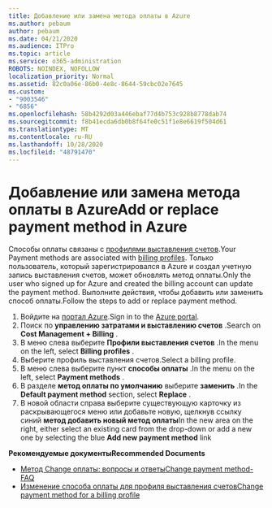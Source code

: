 ```yaml
---
title: Добавление или замена метода оплаты в Azure
ms.author: pebaum
author: pebaum
ms.date: 04/21/2020
ms.audience: ITPro
ms.topic: article
ms.service: o365-administration
ROBOTS: NOINDEX, NOFOLLOW
localization_priority: Normal
ms.assetid: 82c0a06e-86b0-4e8c-8644-59cbc02e7645
ms.custom:
- "9003546"
- "6856"
ms.openlocfilehash: 58b4292d03a446ebaf77d4b753c928b8778dab74
ms.sourcegitcommit: f8b41ecda6db0b8f64fe0c51f1e8e6619f504d61
ms.translationtype: MT
ms.contentlocale: ru-RU
ms.lasthandoff: 10/28/2020
ms.locfileid: "48791470"
---
```

# <a name="add-or-replace-payment-method-in-azure"></a><span data-ttu-id="f0608-102">Добавление или замена метода оплаты в Azure</span><span class="sxs-lookup"><span data-stu-id="f0608-102">Add or replace payment method in Azure</span></span>

<span data-ttu-id="f0608-103">Способы оплаты связаны с [профилями выставления счетов](https://docs.microsoft.com/azure/billing/billing-how-to-change-credit-card?WT.mc_id=Portal-Microsoft_Azure_Support#change-payment-method-for-a-billing-profile).</span><span class="sxs-lookup"><span data-stu-id="f0608-103">Your Payment methods are associated with [billing profiles](https://docs.microsoft.com/azure/billing/billing-how-to-change-credit-card?WT.mc_id=Portal-Microsoft_Azure_Support#change-payment-method-for-a-billing-profile).</span></span> <span data-ttu-id="f0608-104">Только пользователь, который зарегистрировался в Azure и создал учетную запись выставления счетов, может обновлять метод оплаты.</span><span class="sxs-lookup"><span data-stu-id="f0608-104">Only the user who signed up for Azure and created the billing account can update the payment method.</span></span> <span data-ttu-id="f0608-105">Выполните действия, чтобы добавить или заменить способ оплаты.</span><span class="sxs-lookup"><span data-stu-id="f0608-105">Follow the steps to add or replace payment method.</span></span>

1. <span data-ttu-id="f0608-106">Войдите на [портал Azure](https://portal.azure.com/).</span><span class="sxs-lookup"><span data-stu-id="f0608-106">Sign in to the [Azure portal](https://portal.azure.com/).</span></span>
2. <span data-ttu-id="f0608-107">Поиск по **управлению затратами и выставлению счетов** .</span><span class="sxs-lookup"><span data-stu-id="f0608-107">Search on **Cost Management + Billing** .</span></span>
3. <span data-ttu-id="f0608-108">В меню слева выберите **Профили выставления счетов** .</span><span class="sxs-lookup"><span data-stu-id="f0608-108">In the menu on the left, select **Billing profiles** .</span></span>
4. <span data-ttu-id="f0608-109">Выберите профиль выставления счетов.</span><span class="sxs-lookup"><span data-stu-id="f0608-109">Select a billing profile.</span></span>
5. <span data-ttu-id="f0608-110">В меню слева выберите пункт **способы оплаты** .</span><span class="sxs-lookup"><span data-stu-id="f0608-110">In the menu on the left, select **Payment methods** .</span></span>
6. <span data-ttu-id="f0608-111">В разделе **метод оплаты по умолчанию** выберите **заменить** .</span><span class="sxs-lookup"><span data-stu-id="f0608-111">In the **Default payment method** section, select **Replace** .</span></span>
7. <span data-ttu-id="f0608-112">В новой области справа выберите существующую карточку из раскрывающегося меню или добавьте новую, щелкнув ссылку синий **метод добавить новый метод оплаты**</span><span class="sxs-lookup"><span data-stu-id="f0608-112">In the new area on the right, either select an existing card from the drop-down or add a new one by selecting the blue **Add new payment method** link</span></span>

<span data-ttu-id="f0608-113">**Рекомендуемые документы**</span><span class="sxs-lookup"><span data-stu-id="f0608-113">**Recommended Documents**</span></span>

- [<span data-ttu-id="f0608-114">Метод Change оплаты: вопросы и ответы</span><span class="sxs-lookup"><span data-stu-id="f0608-114">Change payment method- FAQ</span></span>](https://docs.microsoft.com/azure/billing/billing-how-to-change-credit-card?WT.mc_id=Portal-Microsoft_Azure_Support#frequently-asked-questions)
- [<span data-ttu-id="f0608-115">Изменение способа оплаты для профиля выставления счетов</span><span class="sxs-lookup"><span data-stu-id="f0608-115">Change payment method for a billing profile</span></span>](https://docs.microsoft.com/azure/cost-management-billing/manage/change-credit-card?WT.mc_id=Portal-Microsoft_Azure_Support#manage-credit-cards-for-a-microsoft-customer-agreement)
